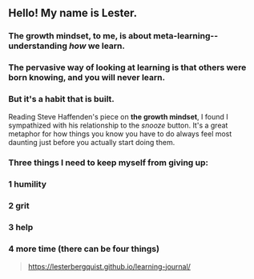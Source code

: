 ## Hello! My name is Lester. 



### The growth mindset, to me, is about meta-learning--understanding *how* we learn.
### The pervasive way of looking at learning is that others were born knowing, and you will never learn.
### But it's a habit that is built.
Reading Steve Haffenden's piece on **the growth mindset**, I found I sympathized with his relationship to the *snooze* button.
It's a great metaphor for how things you know you have to do always feel most daunting just before you actually start doing them.


### Three things I need to keep myself from giving up:
### 1 humility
### 2 grit
### 3 help
### 4 more time (there can be four things)
> https://lesterbergquist.github.io/learning-journal/
